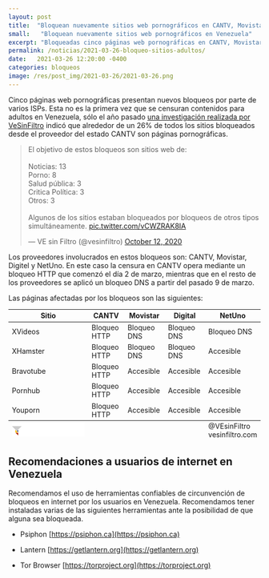 ```yaml
---
layout: post
title:  "Bloquean nuevamente sitios web pornográficos en CANTV, Movistar, Digitel y NetUno'"
small:   "Bloquean nuevamente sitios web pornográficos en Venezuela"
excerpt: "Bloqueadas cinco páginas web pornográficas en CANTV, Movistar, Digitel y NetUno"
permalink: /noticias/2021-03-26-bloqueo-sitios-adultos/
date:   2021-03-26 12:20:00 -0400
categories: bloqueos
image: /res/post_img/2021-03-26/2021-03-26.png
---
```



Cinco páginas web pornográficas presentan nuevos bloqueos por parte de varios ISPs. Esta no es la primera vez que se censuran contenidos para adultos en Venezuela, sólo el año pasado [una investigación realizada por VeSinFiltro](https://vesinfiltro.com/noticias/2020-10-12-30_nuevos_bloqueos_cantv/) indicó que alrededor de un 26% de todos los sitios bloqueados desde el proveedor del estado CANTV son páginas pornográficas.

<blockquote class="twitter-tweet" data-conversation="none" data-theme="light"><p lang="es" dir="ltr">El objetivo de estos bloqueos son sitios web de:<br><br>Noticias: 13<br>Porno: 8<br>Salud pública: 3<br>Critica Política: 3<br>Otros: 3<br><br>Algunos de los sitios estaban bloqueados por bloqueos de otros tipos simultáneamente. <a href="https://t.co/vCWZRAK8IA">pic.twitter.com/vCWZRAK8IA</a></p>&mdash; VE sin Filtro (@vesinfiltro) <a href="https://twitter.com/vesinfiltro/status/1315765218077814784?ref_src=twsrc%5Etfw">October 12, 2020</a></blockquote> <script async src="https://platform.twitter.com/widgets.js" charset="utf-8"></script>

Los proveedores involucrados en estos bloqueos son: CANTV, Movistar, Digitel y NetUno. En este caso la censura en CANTV opera mediante un bloqueo HTTP que comenzó el día 2 de marzo, mientras que en el resto de los proveedores se aplicó un bloqueo DNS a partir del pasado 9 de marzo.

Las páginas afectadas por los bloqueos son las siguientes:




  <table class="blocklist">
    <thead>
      <tr>
        <th>Sitio</th>
        <th>CANTV</th>
        <th>Movistar</th>
        <th>Digital</th>
        <th>NetUno</th>
      </tr>
    </thead>
    <tbody>
      <tr>
        <td>XVideos</td>
        <td class="block">Bloqueo HTTP</td>
        <td class="block">Bloqueo DNS</td>
        <td class="block">Bloqueo DNS</td>
        <td class="block">Bloqueo DNS</td>
      </tr>
      <tr>
        <td>XHamster</td>
        <td class="block">Bloqueo HTTP</td>
        <td class="block">Bloqueo DNS</td>
        <td class="block">Bloqueo DNS</td>
        <td class="accesible">Accesible</td>
      </tr>
      <tr>
        <td>Bravotube</td>
        <td class="block">Bloqueo HTTP</td>
        <td class="accesible">Accesible</td>
        <td class="accesible">Accesible</td>
        <td class="accesible">Accesible</td>
      </tr>
      <tr>
        <td>Pornhub</td>
        <td class="block">Bloqueo HTTP</td>
        <td class="accesible">Accesible</td>
        <td class="accesible">Accesible</td>
        <td class="accesible">Accesible</td>
      </tr>
      <tr>
        <td>Youporn</td>
        <td class="block">Bloqueo HTTP</td>
        <td class="accesible">Accesible</td>
        <td class="accesible">Accesible</td>
        <td class="accesible">Accesible</td>
      </tr>
    </tbody>
  <tfoot>
      <tr>
        <td>
            <img src="/res/VeSinFiltro-long.svg" />
        </td>
        <td></td>
        <td></td>
        <td></td>
        <td class="social">
          @VEsinFiltro<br>
          vesinfiltro.com
        </td>
      </tr>
    </tfoot>
  </table>

## Recomendaciones a usuarios de internet en Venezuela

Recomendamos el uso de herramientas confiables de circunvención de
bloqueos en internet por los usuarios en Venezuela. Recomendamos tener instaladas varias de las
siguientes herramientas ante la posibilidad de que alguna sea bloqueada.

-   Psiphon [https://psiphon.ca](https://psiphon.ca)

-   Lantern [https://getlantern.org](https://getlantern.org)

-   Tor Browser [https://torproject.org](https://torproject.org)
